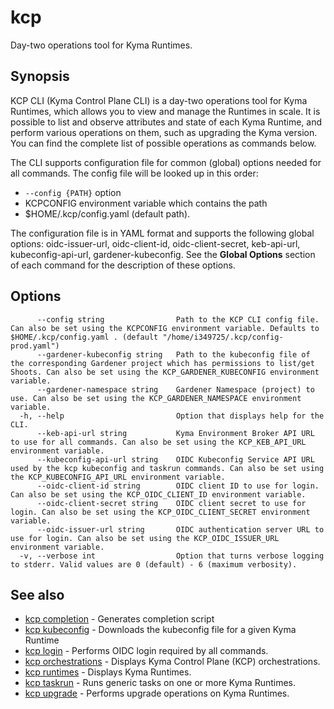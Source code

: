 # kcp

Day-two operations tool for Kyma Runtimes.

## Synopsis

KCP CLI (Kyma Control Plane CLI) is a day-two operations tool for Kyma Runtimes, which allows you to view and manage the Runtimes in scale.
It is possible to list and observe attributes and state of each Kyma Runtime, and perform various operations on them, such as upgrading the Kyma version.
You can find the complete list of possible operations as commands below.

The CLI supports configuration file for common (global) options needed for all commands. The config file will be looked up in this order:
  - `--config {PATH}` option
  - KCPCONFIG environment variable which contains the path
  - $HOME/.kcp/config.yaml (default path).

The configuration file is in YAML format and supports the following global options: oidc-issuer-url, oidc-client-id, oidc-client-secret, keb-api-url, kubeconfig-api-url, gardener-kubeconfig.
See the **Global Options** section of each command for the description of these options.

## Options

```
      --config string                Path to the KCP CLI config file. Can also be set using the KCPCONFIG environment variable. Defaults to $HOME/.kcp/config.yaml . (default "/home/i349725/.kcp/config-prod.yaml")
      --gardener-kubeconfig string   Path to the kubeconfig file of the corresponding Gardener project which has permissions to list/get Shoots. Can also be set using the KCP_GARDENER_KUBECONFIG environment variable.
      --gardener-namespace string    Gardener Namespace (project) to use. Can also be set using the KCP_GARDENER_NAMESPACE environment variable.
  -h, --help                         Option that displays help for the CLI.
      --keb-api-url string           Kyma Environment Broker API URL to use for all commands. Can also be set using the KCP_KEB_API_URL environment variable.
      --kubeconfig-api-url string    OIDC Kubeconfig Service API URL used by the kcp kubeconfig and taskrun commands. Can also be set using the KCP_KUBECONFIG_API_URL environment variable.
      --oidc-client-id string        OIDC client ID to use for login. Can also be set using the KCP_OIDC_CLIENT_ID environment variable.
      --oidc-client-secret string    OIDC client secret to use for login. Can also be set using the KCP_OIDC_CLIENT_SECRET environment variable.
      --oidc-issuer-url string       OIDC authentication server URL to use for login. Can also be set using the KCP_OIDC_ISSUER_URL environment variable.
  -v, --verbose int                  Option that turns verbose logging to stderr. Valid values are 0 (default) - 6 (maximum verbosity).
```

## See also

* [kcp completion](kcp_completion.md)	 - Generates completion script
* [kcp kubeconfig](kcp_kubeconfig.md)	 - Downloads the kubeconfig file for a given Kyma Runtime
* [kcp login](kcp_login.md)	 - Performs OIDC login required by all commands.
* [kcp orchestrations](kcp_orchestrations.md)	 - Displays Kyma Control Plane (KCP) orchestrations.
* [kcp runtimes](kcp_runtimes.md)	 - Displays Kyma Runtimes.
* [kcp taskrun](kcp_taskrun.md)	 - Runs generic tasks on one or more Kyma Runtimes.
* [kcp upgrade](kcp_upgrade.md)	 - Performs upgrade operations on Kyma Runtimes.

